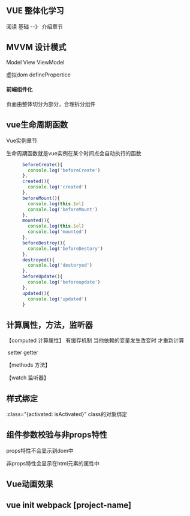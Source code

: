 ## VUE 整体化学习

阅读  基础  --》 介绍章节 

## MVVM 设计模式 

Model  View ViewModel

虚拟dom  definePropertice

#### 前端组件化

页面由整体切分为部分，合理拆分组件

## vue生命周期函数

Vue实例章节

生命周期函数就是vue实例在某个时间点会自动执行的函数

```js
	  beforeCreate(){
        console.log('beforeCreate')
      },
      created(){
        console.log('created')
      },
      beforeMount(){
        console.log(this.$el)
        console.log('beforeMount')
      },
      mounted(){
        console.log(this.$el)
        console.log('mounted')
      },
      beforeDestroy(){
        console.log('beforeDestory')
      },
      destroyed(){
        console.log('destoryed')
      },
      beforeUpdate(){
        console.log('beforeupdate')
      },
      updated(){
        console.log('updated')
      }
```



## 计算属性，方法，监听器

【computed  计算属性】 有缓存机制  当他依赖的变量发生改变时 才重新计算	

​		setter getter

【methods 方法】

【watch 监听器】



## 样式绑定

 :class="{activated: isActivated}"   class的对象绑定



## 组件参数校验与非props特性

props特性不会显示到dom中

非props特性会显示在html元素的属性中



## Vue动画效果



## vue init webpack [project-name]














